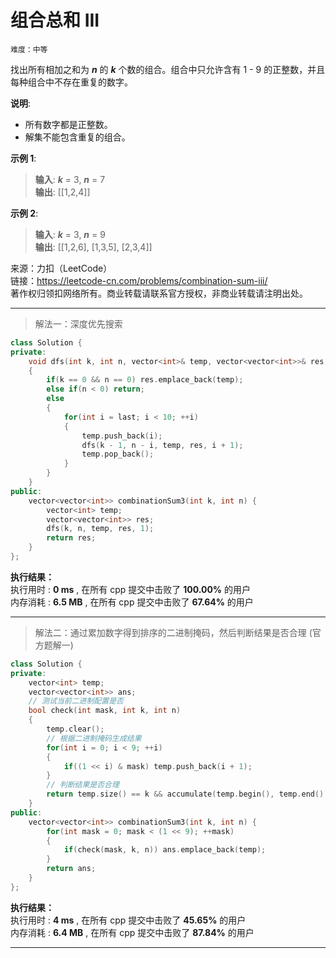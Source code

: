 # 组合总和 III #  
`难度：中等` 

找出所有相加之和为 ***n*** 的 ***k*** 个数的组合。组合中只允许含有 1 - 9 的正整数，并且每种组合中不存在重复的数字。    

**说明**:  
- 所有数字都是正整数。  
- 解集不能包含重复的组合。  

**示例 1**:  
>**输入**: ***k*** = 3, ***n*** = 7  
>**输出**: [[1,2,4]]  

**示例 2**:  
>**输入**: ***k*** = 3, ***n*** = 9  
>**输出**: [[1,2,6], [1,3,5], [2,3,4]]  

来源：力扣（LeetCode）  
链接：https://leetcode-cn.com/problems/combination-sum-iii/  
著作权归领扣网络所有。商业转载请联系官方授权，非商业转载请注明出处。  

---  
>解法一：深度优先搜索  

```C++  
class Solution {
private:
    void dfs(int k, int n, vector<int>& temp, vector<vector<int>>& res, int last)
    {
        if(k == 0 && n == 0) res.emplace_back(temp);
        else if(n < 0) return;
        else
        {
            for(int i = last; i < 10; ++i)
            {
                temp.push_back(i);
                dfs(k - 1, n - i, temp, res, i + 1);
                temp.pop_back();
            }
        }
    }
public:
    vector<vector<int>> combinationSum3(int k, int n) {
        vector<int> temp;
        vector<vector<int>> res;
        dfs(k, n, temp, res, 1);
        return res;
    }
};
```  

**执行结果：**  
执行用时 : **0 ms** , 在所有 cpp 提交中击败了 **100.00%** 的用户  
内存消耗 : **6.5 MB** , 在所有 cpp 提交中击败了 **67.64%** 的用户  

---  
>解法二：通过累加数字得到排序的二进制掩码，然后判断结果是否合理 (官方题解一)  

```C++  
class Solution {
private:
    vector<int> temp;
    vector<vector<int>> ans;
    // 测试当前二进制配置是否
    bool check(int mask, int k, int n)
    {
        temp.clear();
        // 根据二进制掩码生成结果
        for(int i = 0; i < 9; ++i)
        {
            if((1 << i) & mask) temp.push_back(i + 1);
        }
        // 判断结果是否合理
        return temp.size() == k && accumulate(temp.begin(), temp.end(), 0) == n; 
    }
public:
    vector<vector<int>> combinationSum3(int k, int n) {
        for(int mask = 0; mask < (1 << 9); ++mask)
        {
            if(check(mask, k, n)) ans.emplace_back(temp);
        }
        return ans;
    }
};
```  

**执行结果：**  
执行用时 : **4 ms** , 在所有 cpp 提交中击败了 **45.65%** 的用户  
内存消耗 : **6.4 MB** , 在所有 cpp 提交中击败了 **87.84%** 的用户  

---  